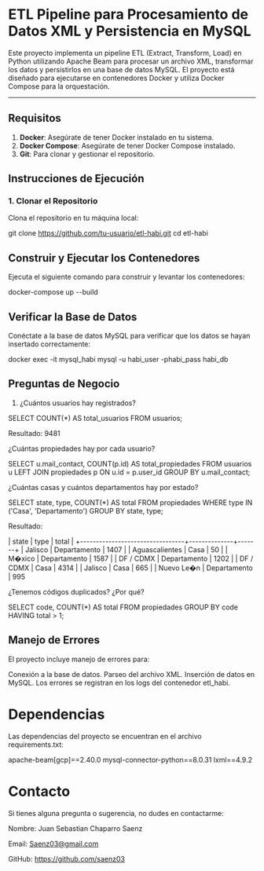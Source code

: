 # ETL Pipeline para Procesamiento de Datos XML y Persistencia en MySQL

Este proyecto implementa un pipeline ETL (Extract, Transform, Load) en Python utilizando Apache Beam para procesar un archivo XML, transformar los datos y persistirlos en una base de datos MySQL. El proyecto está diseñado para ejecutarse en contenedores Docker y utiliza Docker Compose para la orquestación.

---

## **Requisitos**

1. **Docker**: Asegúrate de tener Docker instalado en tu sistema.
2. **Docker Compose**: Asegúrate de tener Docker Compose instalado.
3. **Git**: Para clonar y gestionar el repositorio.



## **Instrucciones de Ejecución**

### **1. Clonar el Repositorio**
Clona el repositorio en tu máquina local:


git clone https://github.com/tu-usuario/etl-habi.git
cd etl-habi

## Construir y Ejecutar los Contenedores
Ejecuta el siguiente comando para construir y levantar los contenedores:

docker-compose up --build


## Verificar la Base de Datos
Conéctate a la base de datos MySQL para verificar que los datos se hayan insertado correctamente:

docker exec -it mysql_habi mysql -u habi_user -phabi_pass habi_db


## Preguntas de Negocio

1. ¿Cuántos usuarios hay registrados?

SELECT COUNT(*) AS total_usuarios FROM usuarios;

Resultado: 9481


¿Cuántas propiedades hay por cada usuario?

SELECT u.mail_contact, COUNT(p.id) AS total_propiedades
FROM usuarios u
LEFT JOIN propiedades p ON u.id = p.user_id
GROUP BY u.mail_contact;


¿Cuántas casas y cuántos departamentos hay por estado?

SELECT state, type, COUNT(*) AS total
FROM propiedades
WHERE type IN ('Casa', 'Departamento')
GROUP BY state, type;

Resultado: 

| state                           | type         | total |
+---------------------------------+--------------+-------+
| Jalisco                         | Departamento |  1407 |
| Aguascalientes                  | Casa         |    50 |
| M�xico                          | Departamento |  1587 |
| DF / CDMX                       | Departamento |  1202 |
| DF / CDMX                       | Casa         |  4314 |
| Jalisco                         | Casa         |   665 |
| Nuevo Le�n                      | Departamento |   995


¿Tenemos códigos duplicados? ¿Por qué?

SELECT code, COUNT(*) AS total
FROM propiedades
GROUP BY code
HAVING total > 1;



## Manejo de Errores
El proyecto incluye manejo de errores para:

Conexión a la base de datos.
Parseo del archivo XML.
Inserción de datos en MySQL.
Los errores se registran en los logs del contenedor etl_habi.

# Dependencias
Las dependencias del proyecto se encuentran en el archivo requirements.txt:

apache-beam[gcp]==2.40.0
mysql-connector-python==8.0.31
lxml==4.9.2


# Contacto
Si tienes alguna pregunta o sugerencia, no dudes en contactarme:

Nombre: Juan Sebastian Chaparro Saenz

Email: Saenz03@gmail.com

GitHub: https://github.com/saenz03
